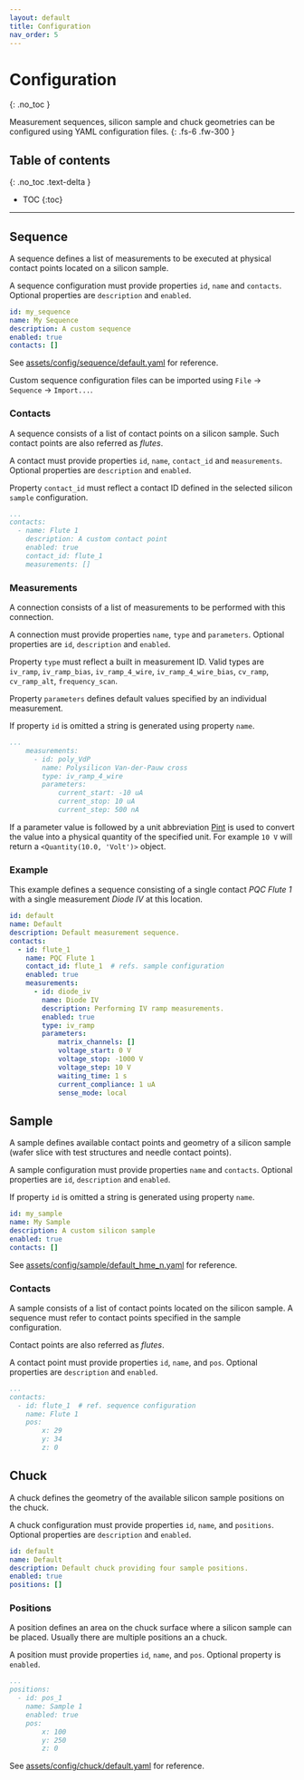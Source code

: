 ```yaml
---
layout: default
title: Configuration
nav_order: 5
---
```


# Configuration
{: .no_toc }

Measurement sequences, silicon sample and chuck geometries can be configured
using YAML configuration files.
{: .fs-6 .fw-300 }

## Table of contents
{: .no_toc .text-delta }

* TOC
{:toc}

---

## Sequence

A sequence defines a list of measurements to be executed at physical contact
points located on a silicon sample.

A sequence configuration must provide properties `id`, `name` and `contacts`.
Optional properties are `description` and `enabled`.

```yaml
id: my_sequence
name: My Sequence
description: A custom sequence
enabled: true
contacts: []
```

See [assets/config/sequence/default.yaml](https://github.com/hephy-dd/comet-pqc/blob/master/comet_pqc/assets/config/sequence/default.yaml) for reference.

Custom sequence configuration files can be imported using `File` &rarr;
`Sequence` &rarr; `Import...`.

### Contacts

A sequence consists of a list of contact points on a silicon sample. Such
contact points are also referred as _flutes_.

A contact must provide properties `id`, `name`, `contact_id` and `measurements`.
Optional properties are `description` and `enabled`.

Property `contact_id` must reflect a contact ID defined in the selected silicon
`sample` configuration.

```yaml
...
contacts:
  - name: Flute 1
    description: A custom contact point
    enabled: true
    contact_id: flute_1
    measurements: []
```

### Measurements

A connection consists of a list of measurements to be performed with this
connection.

A connection must provide properties `name`, `type` and `parameters`. Optional
properties are `id`, `description` and `enabled`.

Property `type` must reflect a built in measurement ID. Valid types are
`iv_ramp`, `iv_ramp_bias`, `iv_ramp_4_wire`, `iv_ramp_4_wire_bias`, `cv_ramp`,
`cv_ramp_alt`, `frequency_scan`.

Property `parameters` defines default values specified by an individual
measurement.

If property `id` is omitted a string is generated using property `name`.

```yaml
...
    measurements:
      - id: poly_VdP
        name: Polysilicon Van-der-Pauw cross
        type: iv_ramp_4_wire
        parameters:
            current_start: -10 uA
            current_stop: 10 uA
            current_step: 500 nA
```

If a parameter value is followed by a unit abbreviation
[Pint](https://pint.readthedocs.io/en/latest/) is used to convert the value into
a physical quantity of the specified unit. For example `10 V` will return a
`<Quantity(10.0, 'Volt')>` object.

### Example

This example defines a sequence consisting of a single contact _PQC Flute 1_
with a single measurement _Diode IV_ at this location.

```yaml
id: default
name: Default
description: Default measurement sequence.
contacts:
  - id: flute_1
    name: PQC Flute 1
    contact_id: flute_1  # refs. sample configuration
    enabled: true
    measurements:
      - id: diode_iv
        name: Diode IV
        description: Performing IV ramp measurements.
        enabled: true
        type: iv_ramp
        parameters:
            matrix_channels: []
            voltage_start: 0 V
            voltage_stop: -1000 V
            voltage_step: 10 V
            waiting_time: 1 s
            current_compliance: 1 uA
            sense_mode: local
```

## Sample

A sample defines available contact points and geometry of a silicon sample
(wafer slice with test structures and needle contact points).

A sample configuration must provide properties `name` and `contacts`. Optional
properties are `id`, `description` and `enabled`.

If property `id` is omitted a string is generated using property `name`.

```yaml
id: my_sample
name: My Sample
description: A custom silicon sample
enabled: true
contacts: []
```

See [assets/config/sample/default_hme_n.yaml](https://github.com/hephy-dd/comet-pqc/blob/master/comet_pqc/assets/config/sample/default_hmw_n.yaml) for reference.

### Contacts

A sample consists of a list of contact points located on the silicon sample. A
sequence must refer to contact points specified in the sample configuration.

Contact points are also referred as _flutes_.

A contact point must provide properties `id`, `name`, and `pos`. Optional
properties are `description` and `enabled`.

```yaml
...
contacts:
  - id: flute_1  # ref. sequence configuration
    name: Flute 1
    pos:
        x: 29
        y: 34
        z: 0
```

## Chuck

A chuck defines the geometry of the available silicon sample positions on the
chuck.

A chuck configuration must provide properties `id`, `name`, and `positions`.
Optional properties are `description` and `enabled`.

```yaml
id: default
name: Default
description: Default chuck providing four sample positions.
enabled: true
positions: []
```

### Positions

A position defines an area on the chuck surface where a silicon sample can be
placed. Usually there are multiple positions an a chuck.

A position must provide properties `id`, `name`, and `pos`. Optional property is
`enabled`.

```yaml
...
positions:
  - id: pos_1
    name: Sample 1
    enabled: true
    pos:
        x: 100
        y: 250
        z: 0
```

See
[assets/config/chuck/default.yaml](https://github.com/hephy-dd/comet-pqc/blob/master/comet_pqc/assets/config/chuck/default.yaml)
for reference.
